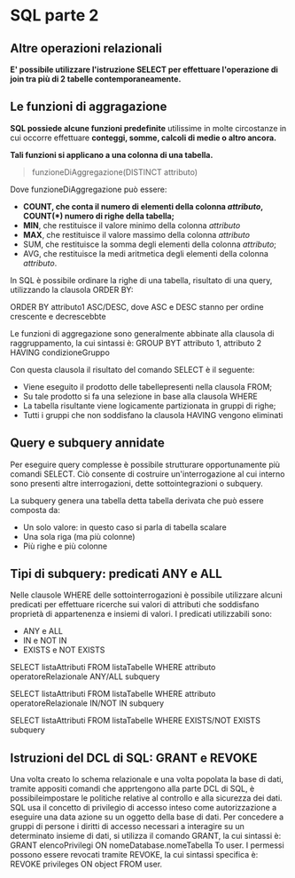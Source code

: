 # SQL parte 2

## Altre operazioni relazionali

**E' possibile utilizzare l'istruzione SELECT per effettuare l'operazione di join tra più di 2 tabelle contemporaneamente.**

## Le funzioni di aggragazione

**SQL possiede alcune funzioni predefinite** utilissime in molte circostanze in cui occorre effettuare **conteggi, somme, calcoli di medie o altro ancora.**

**Tali funzioni si applicano a una colonna di una tabella.**

> funzioneDiAggregazione(DISTINCT attributo)

Dove funzioneDiAggregazione può essere:
- **COUNT, che conta il numero di elementi della colonna *attributo*, COUNT(*) numero di righe della tabella;**
- **MIN**, che restituisce il valore minimo della colonna *attributo*
- **MAX**, che restituisce il valore massimo della colonna *attributo*
- SUM, che restituisce la somma degli elementi della colonna *attributo*;
- AVG, che restituisce la medi aritmetica degli elementi della colonna *attributo*.

In SQL è possibile ordinare la righe di una tabella, risultato di una query, utilizzando la clausola ORDER BY:

ORDER BY attributo1 ASC/DESC, dove ASC e DESC stanno per ordine crescente e decrescebbte

Le funzioni di aggregazione sono generalmente abbinate alla clausola di raggruppamento, la cui sintassi è:
GROUP BYT attributo 1, attributo 2 HAVING condizioneGruppo

Con questa clausola il risultato del comando SELECT è il seguente:
- Viene eseguito il prodotto delle tabellepresenti nella clausola FROM;
- Su tale prodotto si fa una selezione in base alla clausola WHERE
- La tabella risultante viene logicamente partizionata in gruppi di righe;
- Tutti i gruppi che non soddisfano la clausola HAVING vengono eliminati

## Query e subquery annidate

Per eseguire query complesse è possibile strutturare opportunamente più comandi SELECT.
Ciò consente di costruire un'interrogazione al cui interno sono presenti altre interrogazioni, dette sottointegrazioni o subquery.

La subquery genera una tabella detta tabella derivata che può essere composta da:
- Un solo valore: in questo caso si parla di tabella scalare
- Una sola riga (ma più colonne)
- Più righe e più colonne

## Tipi di subquery: predicati ANY e ALL 

Nelle clausole WHERE delle sottointerrogazioni è possibile utilizzare alcuni predicati per effettuare ricerche sui valori di attributi che soddisfano proprietà di appartenenza e insiemi di valori.
I predicati utilizzabili sono:
- ANY e ALL
- IN e NOT IN
- EXISTS e NOT EXISTS

SELECT listaAttributi FROM listaTabelle WHERE attributo operatoreRelazionale ANY/ALL subquery

SELECT listaAttributi FROM listaTabelle WHERE attributo operatoreRelazionale IN/NOT IN subquery

SELECT listaAttributi FROM listaTabelle WHERE EXISTS/NOT EXISTS subquery

## Istruzioni del DCL di SQL: GRANT e REVOKE

Una volta creato lo schema relazionale e una volta popolata la base di dati, tramite appositi comandi che apprtengono alla parte DCL di SQL, è possibileimpostare le politiche relative al controllo e alla sicurezza dei dati.
SQL usa il concetto di privilegio di accesso inteso come autorizzazione a eseguire una data azione su un oggetto della base di dati. Per concedere a gruppi di persone i diritti di accesso necessari a interagire su un determinato insieme di dati, si utilizza il comando GRANT, la cui sintassi è: GRANT elencoPrivilegi ON nomeDatabase.nomeTabella To user.
I permessi possono essere revocati tramite REVOKE, la cui sintassi specifica è: REVOKE privileges ON object FROM user.
<!--stackedit_data:
eyJoaXN0b3J5IjpbMTE4NDQ4OTg0OCwxMDU2NTgzOTQyLC0yND
I1NDI3OTYsNjU4NTgwNDcsMTQxODgxNTA5NywtOTA2ODQ5MTg4
LDEzNjQ5NzY1NDksLTk2NjEwOTg2NywxMzE2MjQ4MTU4LDc3NT
M0NDA2NiwtMjA4ODc0NjYxMl19
-->